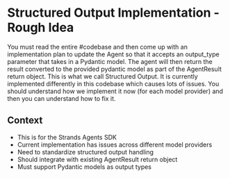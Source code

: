 # Structured Output Implementation - Rough Idea

You must read the entire #codebase and then come up with an implementation plan to update the Agent so that it accepts an output_type parameter that takes in a Pydantic model. The agent will then return the result converted to the provided pydantic model as part of the AgentResult return object. This is what we call Structured Output. It is currently implemented differently in this codebase which causes lots of issues. You should understand how we implement it now (for each model provider) and then you can understand how to fix it.

## Context
- This is for the Strands Agents SDK
- Current implementation has issues across different model providers
- Need to standardize structured output handling
- Should integrate with existing AgentResult return object
- Must support Pydantic models as output types
